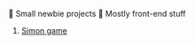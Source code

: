 🌱 Small newbie projects 🔰
Mostly front-end stuff

1. <a href="https://tsm13.github.io/Simon/index.html">Simon game</a>

